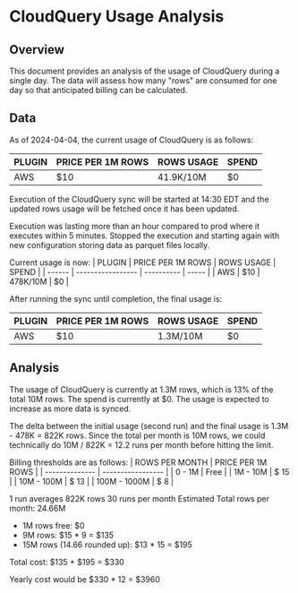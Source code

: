 # CloudQuery Usage Analysis

## Overview

This document provides an analysis of the usage of CloudQuery during a single day. The data will assess how many "rows" are consumed for one day so that anticipated billing can be calculated.

## Data

As of 2024-04-04, the current usage of CloudQuery is as follows:

| PLUGIN | PRICE PER 1M ROWS | ROWS USAGE | SPEND |
| ------ | ----------------- | ---------- | ----- |
| AWS    | $10               | 41.9K/10M  | $0    |

Execution of the CloudQuery sync will be started at 14:30 EDT and the updated rows usage will be fetched once it has been updated.

Execution was lasting more than an hour compared to prod where it executes within 5 minutes. Stopped the execution and starting again with new configuration storing data as parquet files locally.

Current usage is now:
| PLUGIN | PRICE PER 1M ROWS | ROWS USAGE | SPEND |
| ------ | ----------------- | ---------- | ----- |
| AWS    | $10               | 478K/10M   | $0    |

After running the sync until completion, the final usage is:

| PLUGIN | PRICE PER 1M ROWS | ROWS USAGE | SPEND |
| ------ | ----------------- | ---------- | ----- |
| AWS    | $10               | 1.3M/10M   | $0    |

## Analysis

The usage of CloudQuery is currently at 1.3M rows, which is 13% of the total 10M rows. The spend is currently at $0. The usage is expected to increase as more data is synced.

The delta between the initial usage (second run) and the final usage is 1.3M - 478K = 822K rows. Since the total per month is 10M rows, we could technically do 10M / 822K = 12.2 runs per month before hitting the limit.

Billing thresholds are as follows:
| ROWS PER MONTH | PRICE PER 1M ROWS |
| -------------- | ----------------- |
| 0 - 1M         | Free              |
| 1M - 10M       | $ 15              |
| 10M - 100M     | $ 13              |
| 100M - 1000M   | $ 8               |

1 run averages 822K rows
30 runs per month
Estimated Total rows per month: 24.66M

- 1M rows free: $0
- 9M rows: $15 * 9 = $135
- 15M rows (14.66 rounded up): $13 * 15 = $195

Total cost: $135 + $195 = $330

Yearly cost would be $330 * 12 = $3960
